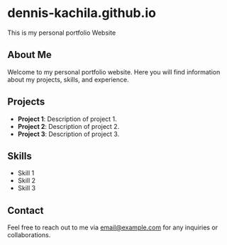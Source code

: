 # dennis-kachila.github.io
This is my personal portfolio Website

## About Me
Welcome to my personal portfolio website. Here you will find information about my projects, skills, and experience.

## Projects
- **Project 1**: Description of project 1.
- **Project 2**: Description of project 2.
- **Project 3**: Description of project 3.

## Skills
- Skill 1
- Skill 2
- Skill 3

## Contact
Feel free to reach out to me via [email@example.com](mailto:email@example.com) for any inquiries or collaborations.

